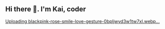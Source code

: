 ## Hi there 👋. I'm Kai, coder

[Uploading blackpink-rose-smile-love-gesture-0bpljwyd3w1tw7xl.webp…]()
